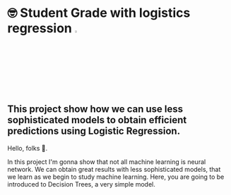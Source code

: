 # :nerd_face: Student Grade with logistics regression <a><img src=https://www.emoji.com/wp-content/uploads/filebase/icons/emoji-icon-glossy-07-10-objects-office-notebook-variant-tidy-72dpi-forPersonalUseOnly.png width=3.5%></a>

## This project show how we can use less sophisticated models to obtain efficient predictions using Logistic Regression.

Hello, folks 👋.

In this project I'm gonna show that not all machine learning is neural network. We can obtain great results with less sophisticated models, that we learn as we begin to study machine learning. Here, you are going to be introduced to Decision Trees, a very simple model.
